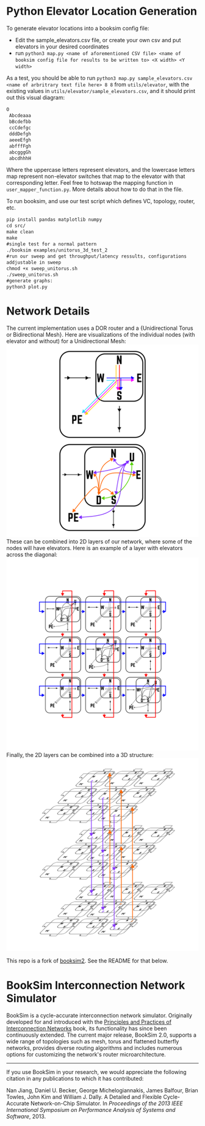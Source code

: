

Python Elevator Location Generation
=========================================
To generate elevator locations into a booksim config file:
- Edit the sample_elevators.csv file, or create your own csv and put elevators in your desired coordinates
- run `python3 map.py <name of aforementioned CSV file> <name of booksim config file for results to be written to> <X width> <Y width>`

As a test, you should be able to run `python3 map.py sample_elevators.csv <name of arbritrary text file here> 8 8` from `utils/elevator`, with the existing values in `utils/elevator/sample_elevators.csv`, and it should print out this visual diagram:
```
O
 Abcdeaaa
 bBcdefbb
 ccCdefgc
 dddDefgh
 aeeeEfgh
 abfffFgh
 abcgggGh
 abcdhhhH
```
Where the uppercase letters represent elevators, and the lowercase letters map represent non-elevator switches that map to the elevator with that corresponding letter. Feel free to hotswap the mapping function in `user_mapper_function.py`. More details about how to do that in the file.


To run booksim, and use our test script which defines VC, topology, router, etc.
```
pip install pandas matplotlib numpy
cd src/
make clean
make
#single test for a normal pattern
./booksim examples/unitorus_3d_test_2
#run our sweep and get throughput/latency ressults, configurations addjustable in sweep
chmod +x sweep_unitorus.sh
./sweep_unitorus.sh
#generate graphs:
python3 plot.py
```

Network Details
===============
The current implementation uses a DOR router and a {Unidirectional Torus or Bidirectional Mesh}. Here are visualizations of the individual nodes (with elevator and without) for a Unidirectional Mesh:
![alt text](https://github.com/VoarL/booksim2-3dtorus/blob/master/img/drawing-nodes.png "Nodes")
These can be combined into 2D layers of our network, where some of the nodes will have elevators. Here is an example of a layer with elevators across the diagonal:
![alt text](https://github.com/VoarL/booksim2-3dtorus/blob/master/img/drawing-torus-elev.png "2D layer")
Finally, the 2D layers can be combined into a 3D structure:
![alt text](https://github.com/VoarL/booksim2-3dtorus/blob/master/img/drawing-torus-elev-stack.png "3D network")




This repo is a fork of [booksim2](https://github.com/booksim/booksim2). See the README for that below. 

BookSim Interconnection Network Simulator
=========================================

BookSim is a cycle-accurate interconnection network simulator.
Originally developed for and introduced with the [Principles and Practices of Interconnection Networks](http://cva.stanford.edu/books/ppin/) book, its functionality has since been continuously extended.
The current major release, BookSim 2.0, supports a wide range of topologies such as mesh, torus and flattened butterfly networks, provides diverse routing algorithms and includes numerous options for customizing the network's router microarchitecture.

---

If you use BookSim in your research, we would appreciate the following citation in any publications to which it has contributed:

Nan Jiang, Daniel U. Becker, George Michelogiannakis, James Balfour, Brian Towles, John Kim and William J. Dally. A Detailed and Flexible Cycle-Accurate Network-on-Chip Simulator. In *Proceedings of the 2013 IEEE International Symposium on Performance Analysis of Systems and Software*, 2013.
